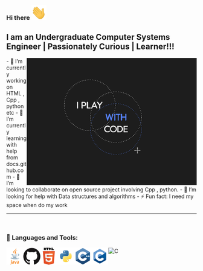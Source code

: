 ### Hi there <img src="https://raw.githubusercontent.com/UswaSajid/UswaSajid/master/wave.gif" width="40px">

## I am an Undergraduate Computer Systems Engineer | Passionately Curious | Learner!!!
<img src="https://raw.githubusercontent.com/UswaSajid/UswaSajid/master/codes.gif" width="450px" img align = "right">
- 🔭 I’m currently working on HTML , Cpp , python etc
- 🌱 I’m currently learning with help from docs.github.com
- 👯 I’m looking to collaborate on open source project involving Cpp , python.
- 🤔 I’m looking for help with Data structures and algorithms
- ⚡ Fun fact: I need my space when do my work

---

<br />

### 🔧 Languages and Tools:

<img align="left" alt="C" width="45px" src="https://raw.githubusercontent.com/github/explore/80688e429a7d4ef2fca1e82350fe8e3517d3494d/topics/java/java.png" />
<img align="left" alt="GitHub" width="45px" src="https://raw.githubusercontent.com/github/explore/78df643247d429f6cc873026c0622819ad797942/topics/github/github.png" />
<img align="left" alt="HTML5" width="45px" src="https://raw.githubusercontent.com/github/explore/80688e429a7d4ef2fca1e82350fe8e3517d3494d/topics/html/html.png" />
<img align="left" alt="Python" width="45px" src="https://raw.githubusercontent.com/github/explore/80688e429a7d4ef2fca1e82350fe8e3517d3494d/topics/python/python.png" />
<img align="left" alt="C++" width="45px" src="https://raw.githubusercontent.com/github/explore/80688e429a7d4ef2fca1e82350fe8e3517d3494d/topics/cpp/cpp.png" />
<img align="left" alt="C" width="45px" src="https://raw.githubusercontent.com/github/explore/80688e429a7d4ef2fca1e82350fe8e3517d3494d/topics/c/c.png" />
<img align="left" alt="C" width="45px" src="https://raw.githubusercontent.com/github/explore/80688e429a7d4ef2fca1e82350fe8e3517d3494d/topics/unix/unix.png" />

 


